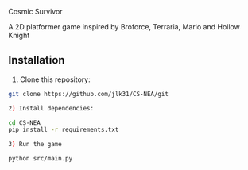 Cosmic Survivor

A 2D platformer game inspired by Broforce, Terraria, Mario and Hollow Knight

## Installation

1) Clone this repository:

```bash
git clone https://github.com/jlk31/CS-NEA/git

2) Install dependencies:

cd CS-NEA
pip install -r requirements.txt

3) Run the game

python src/main.py
